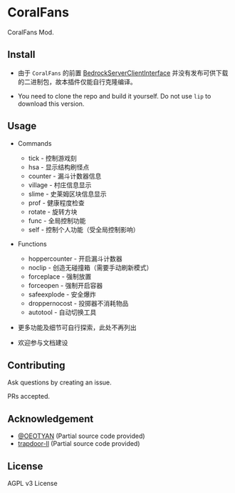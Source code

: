 # CoralFans

CoralFans Mod.

## Install

+ 由于 `CoralFans` 的前置 [BedrockServerClientInterface](https://github.com/OEOTYAN/BedrockServerClientInterface) 并没有发布可供下载的二进制包，故本插件仅能自行克隆编译。

+ You need to clone the repo and build it yourself. Do not use `lip` to download this version.

## Usage

+ Commands
  + tick - 控制游戏刻
  + hsa - 显示结构刷怪点
  + counter - 漏斗计数器信息
  + village - 村庄信息显示
  + slime - 史莱姆区块信息显示
  + prof - 健康程度检查
  + rotate - 旋转方块
  + func - 全局控制功能
  + self - 控制个人功能（受全局控制影响）

+ Functions
  + hoppercounter - 开启漏斗计数器
  + noclip - 创造无碰撞箱（需要手动刷新模式）
  + forceplace - 强制放置
  + forceopen - 强制开启容器
  + safeexplode - 安全爆炸
  + droppernocost - 投掷器不消耗物品
  + autotool - 自动切换工具

+ 更多功能及细节可自行探索，此处不再列出
+ 欢迎参与文档建设

## Contributing

Ask questions by creating an issue.

PRs accepted.

## Acknowledgement

+ [@OEOTYAN](https://github.com/OEOTYAN) (Partial source code provided)
+ [trapdoor-ll](https://github.com/bedrock-dev/trapdoor-ll) (Partial source code provided)

## License

AGPL v3 License
